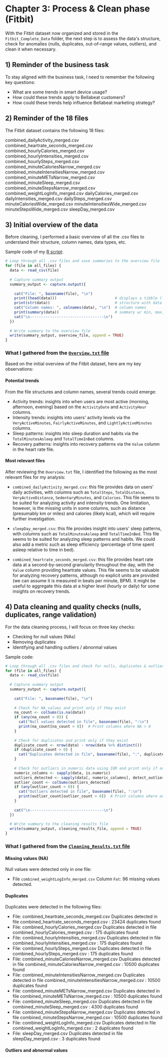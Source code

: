 # Chapter 3: Process & Clean phase (Fitbit)

With the Fitbit dataset now organized and stored in the `Fitbit_Complete_Data` folder, the next step is to assess the data's structure, check for anomalies (nulls, duplicates, out-of-range values, outliers), and clean it when necessary.

## 1) Reminder of the business task

To stay aligned with the business task, I need to remember the following key questions:
   
- What are some trends in smart device usage?
- How could these trends apply to Bellabeat customers?
- How could these trends help influence Bellabeat marketing strategy?


## 2) Reminder of the 18 files

The Fitbit dataset contains the following 18 files:

combined_dailyActivity_merged.csv
combined_heartrate_seconds_merged.csv
combined_hourlyCalories_merged.csv
combined_hourlyIntensities_merged.csv
combined_hourlySteps_merged.csv
combined_minuteCaloriesNarrow_merged.csv
combined_minuteIntensitiesNarrow_merged.csv
combined_minuteMETsNarrow_merged.csv
combined_minuteSleep_merged.csv
combined_minuteStepsNarrow_merged.csv
combined_weightLogInfo_merged.csv
dailyCalories_merged.csv
dailyIntensities_merged.csv
dailySteps_merged.csv
minuteCaloriesWide_merged.csv
minuteIntensitiesWide_merged.csv
minuteStepsWide_merged.csv
sleepDay_merged.csv


## 3) Initial overview of the data

Before cleaning, I performed a basic overview of all the .csv files to understand their structure, column names, data types, etc. 

Sample code of my [R script](BELLABEAT_Overview_Data):

```r
# Loop through all .csv files and save summaries to the overview file
for (file in all_files) {
  data <- read_csv(file)
  
  # Capture summary output
  summary_output <- capture.output({
    
    cat("File: ", basename(file), "\n")
    print((head(data)))                          # displays a tibble (first few lines & columns)
    print(str(data))                             # structure with data types
    cat("Column names: ", colnames(data), "\n")  # column names
    print(summary(data))                         # summary w/ min, max, mean, median & quartiles
    cat("\n---------------------------------\n")
  })
  
  # Write summary to the overview file
  write(summary_output, overview_file, append = TRUE)
}


```

### What I gathered from the [`Overview.txt` file](Overview.txt)

Based on the initial overview of the Fitbit dataset, here are my key observations:

#### Potential trends

From the file structures and column names, several trends could emerge:

- Activity trends: insights into when users are most active (morning, afternoon, evening) based on the `ActivityDate` and `ActivityHour` columns.
- Intensity trends: insights into users' activity levels via the `VeryActiveMinutes`, `FairlyActiveMinutes`, and `LightlyActiveMinutes` columns.
- Sleep patterns: insights into sleep duration and habits via the `TotalMinutesAsleep` and `TotalTimeInBed` columns.
- Recovery patterns: insights into recovery patterns via the `Value` column in the heart rate file.

#### Most relevant files

After reviewing the `Overview.txt` file, I identified the following as the most relevant files for my analysis:

- `combined_dailyActivity_merged.csv`: this file provides data on users' daily activities, with columns such as `TotalSteps`, `TotalDistance`, `VeryActiveDistance`, `SedentaryMinutes`, and `Calories`. This file seems to be suited for analyzing activity and intensity trends. One limitation, however, is the missing units in some columns, such as distance (presumably km or miles) and calories (likely kcal), which will require further investigation.

- `sleepDay_merged.csv`: this file provides insight into users' sleep patterns, with columns such as `TotalMinutesAsleep` and `TotalTimeInBed`. This file seems to be suited for analyzing sleep patterns and habits. We could also add a metric such as sleep efficiency (percentage of time spent asleep relative to time in bed).

- `combined_heartrate_seconds_merged.csv`: this file provides heart rate data at a second-by-second granularity throughout the day, with the `Value` column providing heartrate values. This file seems to be valuable for analyzing recovery patterns, although no explicit units are provided (we can assume it is measured in beats per minute, BPM). It might be useful to aggregate this data at a higher level (hourly or daily) for some insights on recovery trends.
    

## 4) Data cleaning and quality checks (nulls, duplicates, range validation)

For the data cleaning process, I will focus on three key checks:

- Checking for null values (NAs)
- Removing duplicates
- Identifying and handling outliers / abnormal values


Sample code:
```r
# Loop through all .csv files and check for nulls, duplicates & outliers
for (file in all_files) {
  data <- read_csv(file)
  
  # Capture summary output
  summary_output <- capture.output({
    
    cat("File: ", basename(file), "\n")
    
    # Check for NA values and print only if they exist
    na_count <- colSums(is.na(data))
    if (any(na_count > 0)) {
      cat("Null values detected in file", basename(file), ":\n")
      print(na_count[na_count > 0])  # Print columns where NA > 0
    }
    
    # Check for duplicates and print only if they exist
    duplicate_count <- nrow(data) - nrow(data %>% distinct())
    if (duplicate_count > 0) {
      cat("Duplicates detected in file", basename(file), ":", duplicate_count, "duplicates found\n")
    }
    
    # Check for outliers in numeric data using IQR and print only if outliers exist
    numeric_columns <- sapply(data, is.numeric)
    outliers_detected <- sapply(data[, numeric_columns], detect_outliers)
    outlier_count <- colSums(outliers_detected)
    if (any(outlier_count > 0)) {
      cat("Outliers detected in file", basename(file), ":\n")
      print(outlier_count[outlier_count > 0])  # Print columns where outliers were detected
    }
    
    cat("\n---------------------------------\n")
  })
  
  # Write summary to the cleaning results file
  write(summary_output, cleaning_results_file, append = TRUE)
}


```

### What I gathered from the [`Cleaning_Results.txt` file](Overview.txt)

#### Missing values (NA)

Null values were detected only in one file:

- File `combined_weightLogInfo_merged.csv`
Column `Fat`: 96 missing values detected.

#### Duplicates

Duplicates were detected in the following files:
- File:  combined_heartrate_seconds_merged.csv 
Duplicates detected in file combined_heartrate_seconds_merged.csv : 23424 duplicates found
- File:  combined_hourlyCalories_merged.csv 
Duplicates detected in file combined_hourlyCalories_merged.csv : 175 duplicates found
- File:  combined_hourlyIntensities_merged.csv 
Duplicates detected in file combined_hourlyIntensities_merged.csv : 175 duplicates found
- File:  combined_hourlySteps_merged.csv 
Duplicates detected in file combined_hourlySteps_merged.csv : 175 duplicates found
- File:  combined_minuteCaloriesNarrow_merged.csv 
Duplicates detected in file combined_minuteCaloriesNarrow_merged.csv : 10500 duplicates found
- File:  combined_minuteIntensitiesNarrow_merged.csv 
Duplicates detected in file combined_minuteIntensitiesNarrow_merged.csv : 10500 duplicates found
- File:  combined_minuteMETsNarrow_merged.csv 
Duplicates detected in file combined_minuteMETsNarrow_merged.csv : 10500 duplicates found
- File:  combined_minuteSleep_merged.csv 
Duplicates detected in file combined_minuteSleep_merged.csv : 4300 duplicates found
- File:  combined_minuteStepsNarrow_merged.csv 
Duplicates detected in file combined_minuteStepsNarrow_merged.csv : 10500 duplicates found
- File:  combined_weightLogInfo_merged.csv 
Duplicates detected in file combined_weightLogInfo_merged.csv : 2 duplicates found
- File:  sleepDay_merged.csv 
Duplicates detected in file sleepDay_merged.csv : 3 duplicates found

#### Outliers and abnormal values



